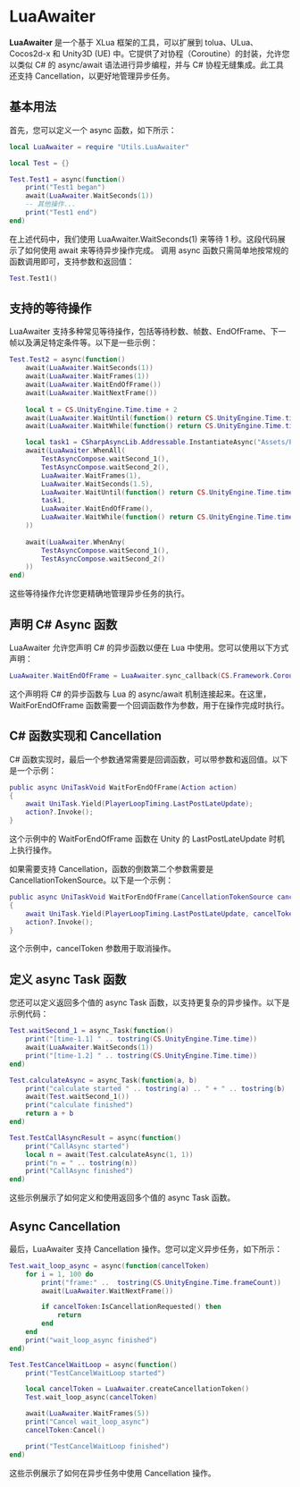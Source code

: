 # LuaAwaiter

**LuaAwaiter** 是一个基于 XLua 框架的工具，可以扩展到 tolua、ULua、Cocos2d-x 和 Unity3D (UE) 中。它提供了对协程（Coroutine）的封装，允许您以类似 C# 的 async/await 语法进行异步编程，并与 C# 协程无缝集成。此工具还支持 Cancellation，以更好地管理异步任务。

## 基本用法
首先，您可以定义一个 async 函数，如下所示：
```Lua
local LuaAwaiter = require "Utils.LuaAwaiter"

local Test = {}

Test.Test1 = async(function()
    print("Test1 began")
    await(LuaAwaiter.WaitSeconds(1))
    -- 其他操作...
    print("Test1 end")
end)
```
在上述代码中，我们使用 LuaAwaiter.WaitSeconds(1) 来等待 1 秒。这段代码展示了如何使用 await 来等待异步操作完成。
调用 async 函数只需简单地按常规的函数调用即可，支持参数和返回值：
```Lua
Test.Test1()
```

## 支持的等待操作
LuaAwaiter 支持多种常见等待操作，包括等待秒数、帧数、EndOfFrame、下一帧以及满足特定条件等。以下是一些示例：
```Lua
Test.Test2 = async(function()
    await(LuaAwaiter.WaitSeconds(1))
    await(LuaAwaiter.WaitFrames(1))
    await(LuaAwaiter.WaitEndOfFrame())
    await(LuaAwaiter.WaitNextFrame())
    
    local t = CS.UnityEngine.Time.time + 2
    await(LuaAwaiter.WaitUntil(function() return CS.UnityEngine.Time.time > t end))
    await(LuaAwaiter.WaitWhile(function() return CS.UnityEngine.Time.time < t end))

    local task1 = CSharpAsyncLib.Addressable.InstantiateAsync("Assets/Prefabs/TestPrefab1.prefab")
    await(LuaAwaiter.WhenAll(
        TestAsyncCompose.waitSecond_1(), 
        TestAsyncCompose.waitSecond_2(),
        LuaAwaiter.WaitFrames(1),
        LuaAwaiter.WaitSeconds(1.5),
        LuaAwaiter.WaitUntil(function() return CS.UnityEngine.Time.time > t + 2 end),
        task1,
        LuaAwaiter.WaitEndOfFrame(),
        LuaAwaiter.WaitWhile(function() return CS.UnityEngine.Time.time < t + 3 end)
    ))
    
    await(LuaAwaiter.WhenAny(
        TestAsyncCompose.waitSecond_1(), 
        TestAsyncCompose.waitSecond_2()
    ))    
end)
```
这些等待操作允许您更精确地管理异步任务的执行。

## 声明 C# Async 函数

LuaAwaiter 允许您声明 C# 的异步函数以便在 Lua 中使用。您可以使用以下方式声明：
```Lua
LuaAwaiter.WaitEndOfFrame = LuaAwaiter.sync_callback(CS.Framework.CoroutineHelper.Instance.WaitForEndOfFrame, CS.Framework.CoroutineHelper.Instance)
```
这个声明将 C# 的异步函数与 Lua 的 async/await 机制连接起来。在这里，WaitForEndOfFrame 函数需要一个回调函数作为参数，用于在操作完成时执行。

## C# 函数实现和 Cancellation

C# 函数实现时，最后一个参数通常需要是回调函数，可以带参数和返回值。以下是一个示例：
```Lua
public async UniTaskVoid WaitForEndOfFrame(Action action)
{
    await UniTask.Yield(PlayerLoopTiming.LastPostLateUpdate);
    action?.Invoke();
}
```
这个示例中的 WaitForEndOfFrame 函数在 Unity 的 LastPostLateUpdate 时机上执行操作。

如果需要支持 Cancellation，函数的倒数第二个参数需要是 CancellationTokenSource。以下是一个示例：
```Lua
public async UniTaskVoid WaitForEndOfFrame(CancellationTokenSource cancelToken, Action action)
{
    await UniTask.Yield(PlayerLoopTiming.LastPostLateUpdate, cancelToken.Token);
    action?.Invoke();
}
```
这个示例中，cancelToken 参数用于取消操作。

## 定义 async Task 函数

您还可以定义返回多个值的 async Task 函数，以支持更复杂的异步操作。以下是示例代码：
```Lua
Test.waitSecond_1 = async_Task(function()
    print("[time-1.1] " .. tostring(CS.UnityEngine.Time.time))
    await(LuaAwaiter.WaitSeconds(1))
    print("[time-1.2] " .. tostring(CS.UnityEngine.Time.time))
end)

Test.calculateAsync = async_Task(function(a, b)
    print("calculate started " .. tostring(a) .. " + " .. tostring(b) .. " = ?")
    await(Test.waitSecond_1())
    print("calculate finished")
    return a + b
end)

Test.TestCallAsyncResult = async(function()
    print("CallAsync started")
    local n = await(Test.calculateAsync(1, 1))
    print("n = " .. tostring(n))
    print("CallAsync finished")
end)
```
这些示例展示了如何定义和使用返回多个值的 async Task 函数。

## Async Cancellation

最后，LuaAwaiter 支持 Cancellation 操作。您可以定义异步任务，如下所示：
```Lua
Test.wait_loop_async = async(function(cancelToken)
    for i = 1, 100 do
        print("frame:" ..  tostring(CS.UnityEngine.Time.frameCount))
        await(LuaAwaiter.WaitNextFrame())

        if cancelToken:IsCancellationRequested() then
            return
        end
    end
    print("wait_loop_async finished")
end)

Test.TestCancelWaitLoop = async(function()
    print("TestCancelWaitLoop started")

    local cancelToken = LuaAwaiter.createCancellationToken()
    Test.wait_loop_async(cancelToken)

    await(LuaAwaiter.WaitFrames(5))
    print("Cancel wait_loop_async")
    cancelToken:Cancel()

    print("TestCancelWaitLoop finished")
end)
```
这些示例展示了如何在异步任务中使用 Cancellation 操作。
